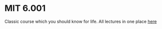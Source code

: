 # MIT 6.001

Classic course which you should know for life. All lectures in one place [here](https://drive.google.com/file/d/1FzGbSqWS9xufckvR5J5HrQ0qt-iVF1IU/view?usp=share_link)